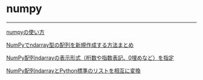 # numpy

----

[numpyの使い方](https://qiita.com/jyori112/items/a15658d1dd17c421e1e2)

[NumPyでndarray型の配列を新規作成する方法まとめ](https://tanuhack.com/create-ndarray/)

[NumPy配列ndarrayの表示形式（桁数や指数表記、0埋めなど）を指定](https://note.nkmk.me/python-numpy-set-printoptions-float-formatter/)

[NumPy配列ndarrayとPython標準のリストを相互に変換](https://note.nkmk.me/python-numpy-list/)